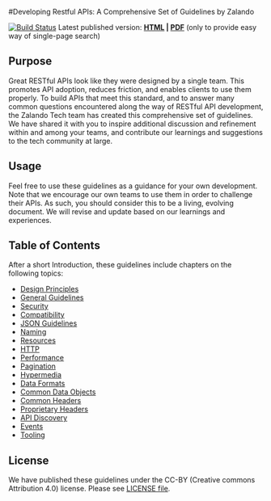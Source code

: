 #Developing Restful APIs: A Comprehensive Set of Guidelines by Zalando

[![Build Status](https://travis-ci.org/zalando/restful-api-guidelines.svg?branch=master)](https://travis-ci.org/zalando/restful-api-guidelines)
Latest published version: **[HTML](http://zalando.github.io/restful-api-guidelines) | [PDF](http://zalando.github.io/restful-api-guidelines/guidelines.pdf)** (only to provide easy way of single-page search)

Purpose
-------
Great RESTful APIs look like they were designed by a single team. This promotes API adoption, reduces friction, and enables clients to use them properly. To build APIs that meet this standard, and to answer many common questions encountered along the way of RESTful API development, the Zalando Tech team has created this comprehensive set of guidelines. We have shared it with you to inspire additional discussion and refinement within and among your teams, and contribute our learnings and suggestions to the tech community at large.

Usage
-----
Feel free to use these guidelines as a guidance for your own development. Note that we encourage our own teams to use them in order to challenge their APIs. As such, you should consider this to be a living, evolving document. We will revise and update based on our learnings and experiences.

Table of Contents
-------
After a short Introduction, these guidelines include chapters on the following topics:
- [Design Principles](http://zalando.github.io/restful-api-guidelines/design-principles/DesignPrinciples.html)
- [General Guidelines](http://zalando.github.io/restful-api-guidelines/general-guidelines/GeneralGuidelines.html)
- [Security](http://zalando.github.io/restful-api-guidelines/security/Security.html)
- [Compatibility](http://zalando.github.io/restful-api-guidelines/compatibility/Compatibility.html)
- [JSON Guidelines](http://zalando.github.io/restful-api-guidelines/json-guidelines/JsonGuidelines.html)
- [Naming](http://zalando.github.io/restful-api-guidelines/naming/Naming.html)
- [Resources](http://zalando.github.io/restful-api-guidelines/resources/Resources.html)
- [HTTP](http://zalando.github.io/restful-api-guidelines/http/Http.html)
- [Performance](http://zalando.github.io/restful-api-guidelines/performance/Performance.html)
- [Pagination](http://zalando.github.io/restful-api-guidelines/pagination/Pagination.html)
- [Hypermedia](http://zalando.github.io/restful-api-guidelines/hyper-media/Hypermedia.html)
- [Data Formats](http://zalando.github.io/restful-api-guidelines/data-formats/DataFormats.html)
- [Common Data Objects](http://zalando.github.io/restful-api-guidelines/common-data-objects/CommonDataObjects.html)
- [Common Headers](http://zalando.github.io/restful-api-guidelines/headers/CommonHeaders.html)
- [Proprietary Headers](http://zalando.github.io/restful-api-guidelines/headers/ProprietaryHeaders.html)
- [API Discovery](http://zalando.github.io/restful-api-guidelines/api-discovery/ApiDiscovery.html)
- [Events](http://zalando.github.io/restful-api-guidelines/events/events.html)
- [Tooling](http://zalando.github.io/restful-api-guidelines/tooling/Tooling.html)

License
-------
We have published these guidelines under the CC-BY (Creative commons Attribution 4.0) license. Please see [LICENSE file](LICENSE).
